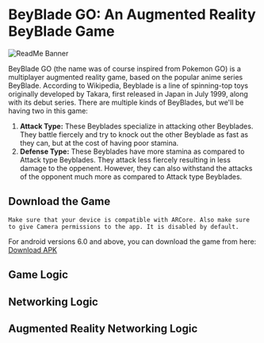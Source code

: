 # BeyBlade GO: An Augmented Reality BeyBlade Game

![ReadMe Banner](https://user-images.githubusercontent.com/97734029/191584268-1b593aff-2492-4099-8b44-00040cd469b1.png)

BeyBlade GO (the name was of course inspired from Pokemon GO) is a multiplayer augmented reality game, based on the popular anime series BeyBlade. According to Wikipedia, Beyblade is a line of spinning-top toys originally developed by Takara, first released in Japan in July 1999, along with its debut series. There are multiple kinds of BeyBlades, but we'll be having two in this game:

1. **Attack Type:** These Beyblades specialize in attacking other Beyblades. They battle fiercely and try to knock out the other Beyblade as fast as they can, but at the cost of having poor stamina. 
2. **Defense Type:** These Beyblades have more stamina as compared to Attack type Beyblades. They attack less fiercely resulting in less damage to the oppenent. However, they can also withstand the attacks of the opponent much more as compared to Attack type Beyblades.

## Download the Game

``` 
Make sure that your device is compatible with ARCore. Also make sure to give Camera permissions to the app. It is disabled by default. 
```

For android versions 6.0 and above, you can download the game from here: [Download APK](https://github.com/lightlessdays/AR-BeyBlade/blob/main/Assets/build.apk?raw=true)

## Game Logic

## Networking Logic

## Augmented Reality Networking Logic
